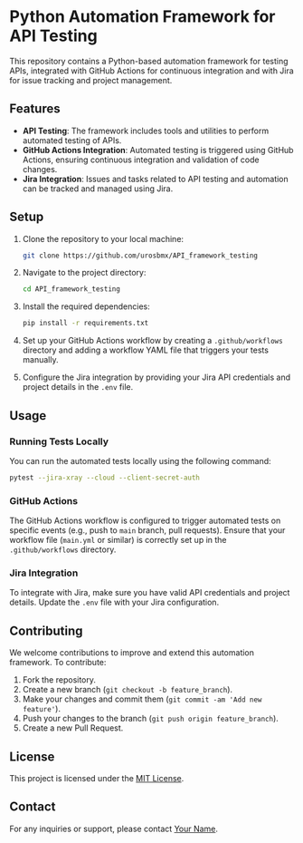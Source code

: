 # Python Automation Framework for API Testing

This repository contains a Python-based automation framework for testing APIs, integrated with GitHub Actions for continuous integration and with Jira for issue tracking and project management.

## Features

- **API Testing**: The framework includes tools and utilities to perform automated testing of APIs.
- **GitHub Actions Integration**: Automated testing is triggered using GitHub Actions, ensuring continuous integration and validation of code changes.
- **Jira Integration**: Issues and tasks related to API testing and automation can be tracked and managed using Jira.

## Setup

1. Clone the repository to your local machine:

   ```bash
   git clone https://github.com/urosbmx/API_framework_testing
   ```

2. Navigate to the project directory:

   ```bash
   cd API_framework_testing
   ```

3. Install the required dependencies:

   ```bash
   pip install -r requirements.txt
   ```

4. Set up your GitHub Actions workflow by creating a `.github/workflows` directory and adding a workflow YAML file that triggers your tests manually.

5. Configure the Jira integration by providing your Jira API credentials and project details in the `.env` file.

## Usage

### Running Tests Locally

You can run the automated tests locally using the following command:

```bash
pytest --jira-xray --cloud --client-secret-auth
```

### GitHub Actions

The GitHub Actions workflow is configured to trigger automated tests on specific events (e.g., push to `main` branch, pull requests). Ensure that your workflow file (`main.yml` or similar) is correctly set up in the `.github/workflows` directory.

### Jira Integration

To integrate with Jira, make sure you have valid API credentials and project details. Update the `.env` file with your Jira configuration.

## Contributing

We welcome contributions to improve and extend this automation framework. To contribute:

1. Fork the repository.
2. Create a new branch (`git checkout -b feature_branch`).
3. Make your changes and commit them (`git commit -am 'Add new feature'`).
4. Push your changes to the branch (`git push origin feature_branch`).
5. Create a new Pull Request.

## License

This project is licensed under the [MIT License](LICENSE.md).

## Contact

For any inquiries or support, please contact [Your Name](mailto:your_email@example.com).
